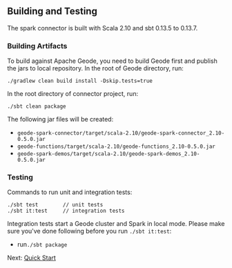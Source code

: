 ## Building and Testing

The spark connector is built with Scala 2.10 and sbt 0.13.5 to 0.13.7.

### Building Artifacts

To build against Apache Geode, you need to build Geode first and publish the jars
to local repository. In the root of Geode directory, run:

```
./gradlew clean build install -Dskip.tests=true
```

In the root directory of connector project, run:
```
./sbt clean package
```

The following jar files will be created:
 - `geode-spark-connector/target/scala-2.10/geode-spark-connector_2.10-0.5.0.jar`
 - `geode-functions/target/scala-2.10/geode-functions_2.10-0.5.0.jar`
 - `geode-spark-demos/target/scala-2.10/geode-spark-demos_2.10-0.5.0.jar `

### Testing
Commands to run unit and integration tests:
```
./sbt test        // unit tests
./sbt it:test     // integration tests  
```

Integration tests start a Geode cluster and Spark in local mode.
Please make sure you've done following before you run `./sbt it:test`:
 - run`./sbt package`

Next: [Quick Start](2_quick.md)
